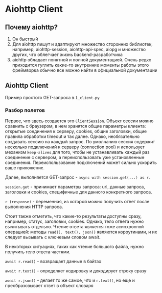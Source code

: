 # Aiohttp Client

## Почему aiohttp?

1. Он быстрый
2. Для aiohttp пишут и адаптируют множество сторонних библиотек, например, aiohttp-session, aiohttp-api-spec, aiopg и множество других, что облегчает жизнь backend-разработчика
3. aiohttp обладает понятной и полной документацией. Очень редко приходится гуглить какие-то внутренние моменты работы этого фреймворка обычно все можно найти в официальной документации

## Aiohttp Client

Пример простого GET-запроса в `1_client.py`

### Разбор полетов

Первое, что здесь создается это `ClientSession`. Объект сессии можно сравнить с браузером, в нем хранятся общие параметры клиента: открытые соединения к серверу, cookies, общие заголовки, общие правила обработки timeout и так далее. Однако, необязательно создавать сессию на каждый запрос. По умолчанию сессия содержит несколько подключений к серверу (connection pool) и использует механизм `keep-alives` для того, чтобы не устанавливать каждый раз соединение с сервером, а переиспользовать уже установленные соединения. Переиспользование подключений может сильно ускорить ваше приложение.

Далее, выполняется GET-запрос - `async with session.get(...) as r`.

`session.get` - принимает параметры запроса: url, данные запроса, заголовки и cookies, специфичные для данного конкретного запроса.

`r (response)` - переменная, из которой можно получить ответ после выполнения HTTP запроса.

Стоит также отметить, что какие-то результаты доступны сразу, например, статус, заголовки, cookies. Однако, тело ответа нужно вычитывать отдельно. Чтение ответа является тоже асинхронной операцией: методы `read(), text(), json()` являются короутинами, и их следует вызывать с ключевым словом await.

В некоторых ситуациях, таких как чтение большого файла, нужно получить тело ответа частями.

`await r.read()` - возвращает данные в байтах

`await r.text()` - определяет кодировку и декодирует строку сразу

`await r.json()` - делает то же самое, что и `r.text()`, но еще и преобразовывает ответ в объект словаря
